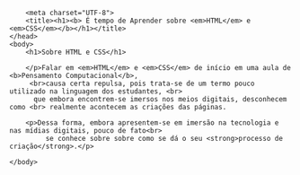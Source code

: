 <DOCTYPE html></DOCTYPE>
<html lang=""pt-br"> 
    <head> 
        <meta charset=""UTF-8"> 
        <title>CGL</title>
        <link rel=""stylesheet" href=""style.css">

        <meta charset="UTF-8">
        <title><h1><b> É tempo de Aprender sobre <em>HTML</em> e <em>CSS</em></b></h1></title>
    </head>
    <body>
        <h1>Sobre HTML e CSS</h1>

        </p>Falar em <em>HTML</em> e <em>CSS</em> de início em uma aula de <b>Pensamento Computacional</b>,
         <br>causa certa repulsa, pois trata-se de um termo pouco utilizado na linguagem dos estudantes, <br>
          que embora encontrem-se imersos nos meios digitais, desconhecem como <br> realmente acontecem as criações das páginas. 

        <p>Dessa forma, embora apresentem-se em imersão na tecnologia e nas mídias digitais, pouco de fato<br>
             se conhece sobre sobre como se dá o seu <strong>processo de criação</strong>.</p>  

    </body>
</html>
    

